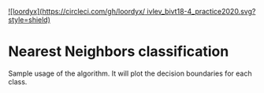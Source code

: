 [![loordyx](https://circleci.com/gh/loordyx/
ivlev_bivt18-4_practice2020.svg?style=shield)](https://circleci.com/gh/loordyx/ivlev_bivt18-4_practice2020)
# Nearest Neighbors classification
Sample usage of the algorithm.
It will plot the decision boundaries for each class.
